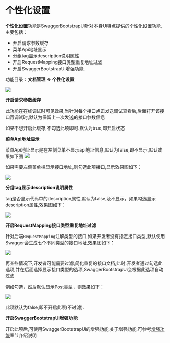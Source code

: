 # 个性化设置

**个性化设置**功能是SwaggerBootstrapUi针对本身Ui特点提供的个性化设置功能,主要包括：

- 开启请求参数缓存
- 菜单Api地址显示
- 分组tag显示description说明属性
- 开启RequestMapping接口类型重复地址过滤
- 开启SwaggerBootstrapUi增强功能.

功能目录：**文档管理 -> 个性化设置**

![](/images/settings.png)

**开启请求参数缓存**

此功能在在线调试时可见效果,当针对每个接口点击发送调试查看后,后面打开该接口再调试时,默认为保留上一次发送的接口参数信息

如果不想开启此缓存,不勾选此项即可.默认为true,即开启状态

**菜单Api地址显示**

菜单Api地址显示是在左侧菜单不显示api地址信息,默认为false,即不显示,默认效果如下图
![](/images/url-no.png)

如果需要左侧菜单栏显示接口地址,则勾选此项接口,显示效果图如下：

![](/images/url-display.png)

**分组tag显示description说明属性**

tag是否显示代码中的description属性,默认为false,及不显示，如果勾选显示description属性,效果图如下：

![](/images/tag-desc.png)

**开启RequestMapping接口类型重复地址过滤**

针对后端`RequestMapping`注解类型的接口,如果开发者没有指定接口类型,默认使用Swagger会生成七个不同类型的接口地址,效果图如下：

![](/images/rp-multipar.png)

再某些情况下,开发者可能需要过滤,简化重复的接口文档,此时,开发者通过勾选此选项,并在后面选择显示接口类型的选项,SwaggerBootstrapUi会根据此选项自动过滤

例如勾选，然后默认显示Post类型，则效果如下：

![](/images/rp-multipar-filter.png)

此项默认为false,即不开启此项(不过滤).

**开启SwaggerBootstrapUi增强功能**

开启此项后,可使用SwaggerBootstrapUi的增强功能,关于增强功能,可参考[增强功能](enh-func.md)章节介绍说明